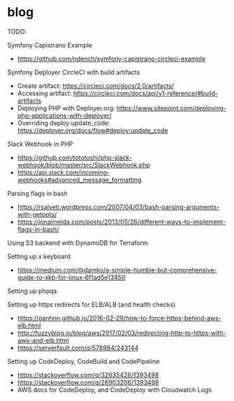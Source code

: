 # blog

TODO:

Symfony Capistrano Example

* https://github.com/ndench/symfony-capistrano-circleci-example

Symfony Deployer CircleCI with build artifacts

* Create artifact: https://circleci.com/docs/2.0/artifacts/
* Accessing artifact: https://circleci.com/docs/api/v1-reference/#build-artifacts
* Deploying PHP with Deployer.org: https://www.sitepoint.com/deploying-php-applications-with-deployer/
* Overriding deploy:update_code: https://deployer.org/docs/flow#deploy:update_code

Slack Webhook in PHP

* https://github.com/tototoshi/php-slack-webhook/blob/master/src/SlackWebhook.php
* https://api.slack.com/incoming-webhooks#advanced_message_formatting<Paste>

Parsing flags in bash

* https://rsalveti.wordpress.com/2007/04/03/bash-parsing-arguments-with-getopts/
* https://jonalmeida.com/posts/2013/05/26/different-ways-to-implement-flags-in-bash/

Using S3 backend with DynamoDB for Terraform

Setting up x keyboard

* https://medium.com/@damko/a-simple-humble-but-comprehensive-guide-to-xkb-for-linux-6f1ad5e13450

Setting up phpqa

Setting up https redirects for ELB/ALB (and health checks)

* https://oanhnn.github.io/2016-02-29/how-to-force-https-behind-aws-elb.html
* http://fuzzyblog.io/blog/aws/2017/02/03/redirecting-http-to-https-with-aws-and-elb.html
* https://serverfault.com/q/578984/243144

Setting up CodeDeploy, CodeBuild and CodePipeline

* https://stackoverflow.com/q/32635428/1393498
* https://stackoverflow.com/q/26903206/1393498
* AWS docs for CodeDeploy, and CodeDeploy with Cloudwatch Logs
